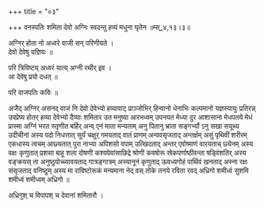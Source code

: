 +++
title = "०३"

+++
वनस्पतिः शमिता देवो अग्निः स्वदन्तु हव्यं मधुना घृतेन ॥म्स्_४,१३।३॥  
    
  
अग्निर् होता नो अध्वरे वाजी सन् परिणीयते ।  
देवो देवेषु यज्ञियः ॥  
    
परि त्रिविष्ट्य् अध्वरं यात्य् अग्नी रथीर् इव ।  
आ देवेषु प्रयो दधत् ॥  
    
परि वाजपतिः कविः ॥  
    
अजैद् अग्निर् असनद् वाजं नि देवो देवेभ्यो हव्यावाट् प्राञ्जोभिर् हिन्वानो धेनाभिः कल्पमानो यज्ञस्यायुः प्रतिरन्न् उपप्रेष्य होतर् हव्या देवेभ्यो दैव्याः शमितार उत मनुष्या आरभध्वम् उपनयत मेध्या दुर आशासाना मेधपतये मेधं प्रास्मा अग्निं भरत स्तृणीत बर्हिर् अन्व् एनं माता मन्यताम् अनु पितानु भ्राता सङ्गर्भ्यो ऽनु सखा सयूथ्य उदीचीनां अस्य पदो निधत्तात् सूर्यं चक्षुर् गमयताद् वातं प्राणम् अन्ववसृजताद् अन्तर्क्षम् असुं पृथिवीं शरीरम् एकधास्य त्वचम् आछ्यतात् पुरा नाभ्या अपिशसो वपाम् उत्खिदताद् अन्तर् एवोष्माणं वारयताच् छ्येनम् अस्य वक्षः कृणुतात् प्रशसा बाहू शला दोषणी कश्यपेवांसाछिद्रे श्रोणी कवषोरू स्रेकपर्णाष्ठीवन्ता षड्विंशतिर् अस्य वङ्क्रयस् ता अनुष्ठुयोच्च्यावयताद् गात्रङ्गात्रम् अस्यानूनं कृणुताद् ऊवध्यगोहं पार्थिवं खनताद् अस्ना रक्षः संसृजताद् वनिष्टुम् अस्य मा राविष्टोरूकं मन्यमाना नेद् वस् तोके तनये रविता रवद् अध्रिगो शमीध्वं सुशमि शमीध्वं शमीध्वम् अध्रिगो ॥  
    
अध्रिगुश् च विपापश् च देवानां शमितारौ ।  

